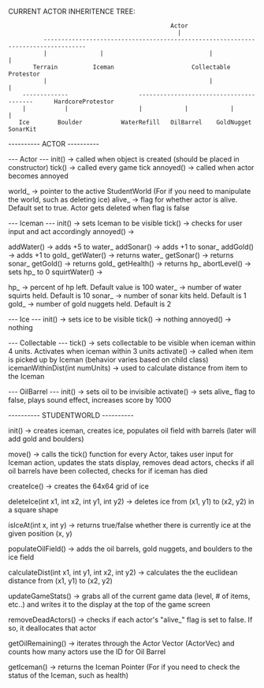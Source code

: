 CURRENT ACTOR INHERITENCE TREE:
              
                                                  Actor
                                                    |
              ----------------------------------------------------------------------------------
              |               |                              |                                 |
           Terrain          Iceman                      Collectable                        Protestor
              |                                              |                                 |
        -------------                    ----------------------------------------      HardcoreProtestor
        |           |                    |            |            |            |
       Ice        Boulder           WaterRefill   OilBarrel    GoldNugget    SonarKit



---------- ACTOR ----------

--- Actor ---
init() -> called when object is created (should be placed in constructor)
tick() -> called every game tick
annoyed() -> called when actor becomes annoyed

world_ -> pointer to the active StudentWorld (For if you need to manipulate the world, such as deleting ice)
alive_ -> flag for whether actor is alive. Default set to true. Actor gets deleted when flag is false


--- Iceman ---
init() -> sets Iceman to be visible
tick() -> checks for user input and act accordingly
annoyed() ->

addWater() -> adds +5 to water_
addSonar() -> adds +1 to sonar_
addGold() -> adds +1 to gold_
getWater() -> returns water_
getSonar() -> returns sonar_
getGold() -> returns gold_
getHealth() -> returns hp_
abortLevel() -> sets hp_ to 0
squirtWater() ->


hp_ -> percent of hp left. Default value is 100
water_ -> number of water squirts held. Default is 10
sonar_ -> number of sonar kits held. Default is 1
gold_ -> number of gold nuggets held. Default is 2


--- Ice ---
init() -> sets ice to be visible
tick() -> nothing
annoyed() -> nothing



--- Collectable ---
tick() -> sets collectable to be visible when iceman within 4 units. Activates when iceman within 3 units
activate() -> called when item is picked up by Iceman (behavior varies based on child class)
icemanWithinDist(int numUnits) -> used to calculate distance from item to the Iceman



--- OilBarrel ---
init() -> sets oil to be invisible
activate() -> sets alive_ flag to false, plays sound effect, increases score by 1000



---------- STUDENTWORLD ----------

init() -> creates iceman, creates ice, populates oil field with barrels (later will add gold and boulders)

move() -> calls the tick() function for every Actor, takes user input for Iceman action, updates the stats display, removes dead actors, checks if all oil barrels have been collected, checks for if iceman has died

createIce() -> creates the 64x64 grid of ice

deleteIce(int x1, int x2, int y1, int y2) -> deletes ice from (x1, y1) to (x2, y2) in a square shape

isIceAt(int x, int y) -> returns true/false whether there is currently ice at the given position (x, y)

populateOilField() -> adds the oil barrels, gold nuggets, and boulders to the ice field

calculateDist(int x1, int y1, int x2, int y2) -> calculates the the euclidean distance from (x1, y1) to (x2, y2)

updateGameStats() -> grabs all of the current game data (level, # of items, etc..) and writes it to the display at the top of the game screen

removeDeadActors() -> checks if each actor's "alive_" flag is set to false. If so, it deallocates that actor

getOilRemaining() -> iterates through the Actor Vector (ActorVec) and counts how many actors use the ID for Oil Barrel

getIceman() -> returns the Iceman Pointer (For if you need to check the status of the Iceman, such as health)



